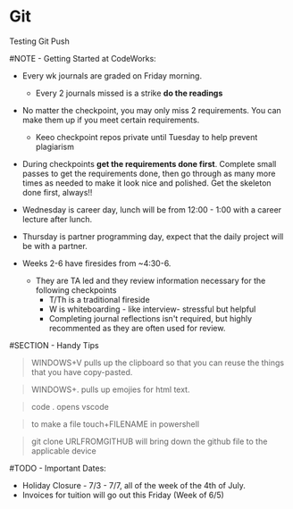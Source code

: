 # Git

Testing Git Push


#NOTE - Getting Started at CodeWorks:

- Every wk journals are graded on Friday morning.
    - Every 2 journals missed is a strike **do the readings**

- No matter the checkpoint, you may only miss 2 requirements. You can make them up if you meet certain requirements.
    - Keeo checkpoint repos private until Tuesday to help prevent plagiarism

- During checkpoints **get the requirements done first**. Complete small passes to get the requirements done, then go through as many more times as needed to make it look nice and polished. Get the skeleton done first, always!!

- Wednesday is career day, lunch will be from 12:00 - 1:00 with a career lecture after lunch.

- Thursday is partner programming day, expect that the daily project will be with a partner.

- Weeks 2-6 have firesides from ~4:30-6. 
    - They are TA led and they review information necessary for the following checkpoints
        - T/Th is a traditional fireside
        - W is whiteboarding - like interview- stressful but helpful
        - Completing journal reflections isn't required, but highly recommented as they are often used for review.

#SECTION - Handy Tips

> WINDOWS+V pulls up the clipboard so that you can reuse the things that you have copy-pasted.

> WINDOWS+. pulls up emojies for html text.

> code . opens vscode

> to make a file touch+FILENAME in powershell

> git clone URLFROMGITHUB will bring down the github file to the applicable device


#TODO - Important Dates:

- Holiday Closure - 7/3 - 7/7, all of the week of the 4th of July.
- Invoices for tuition will go out this Friday (Week of 6/5)